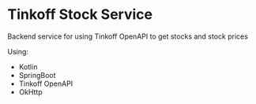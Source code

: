 # Tinkoff Stock Service

Backend service for using Tinkoff OpenAPI to get stocks and stock prices

Using:
- Kotlin
- SpringBoot
- Tinkoff OpenAPI
- OkHttp
